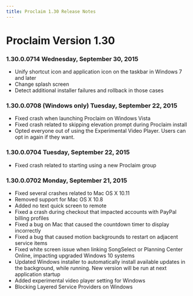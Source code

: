 ```yaml
---
title: Proclaim 1.30 Release Notes
---
```


# Proclaim Version 1.30

### 1.30.0.0714 Wednesday, September 30, 2015

* Unify shortcut icon and application icon on the taskbar in Windows 7 and later
* Change splash screen
* Detect additional installer failures and rollback in those cases

### 1.30.0.0708 (Windows only) Tuesday, September 22, 2015

* Fixed crash when launching Proclaim on Windows Vista
* Fixed crash related to skipping elevation prompt during Proclaim install
* Opted everyone out of using the Experimental Video Player. Users can opt in again if they want. 

### 1.30.0.0704 Tuesday, September 22, 2015

* Fixed crash related to starting using a new Proclaim group

### 1.30.0.0702 Monday, September 21, 2015

* Fixed several crashes related to Mac OS X 10.11
* Removed support for Mac OS X 10.8
* Added no text quick screen to remote
* Fixed a crash during checkout that impacted accounts with PayPal billing profiles
* Fixed a bug on Mac that caused the countdown timer to display incorrectly
* Fixed a bug that caused motion backgrounds to restart on adjacent service items
* Fixed white screen issue when linking SongSelect or Planning Center Online, impacting upgraded Windows 10 systems
* Updated Windows installer to automatically install available updates in the background, while running. New version will be run at next application startup
* Added experimental video player setting for Windows
* Blocking Layered Service Providers on Windows
